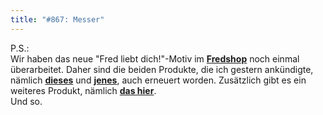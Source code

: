 ```yaml
---
title: "#867: Messer"
---
```

 

P.S.: <br />
Wir haben das neue "Fred liebt dich!"-Motiv im <a href="http://125913.spreadshirt.net/-/-/Shop/"><strong>Fredshop</strong></a> noch einmal überarbeitet. Daher sind die beiden Produkte, die ich gestern ankündigte, nämlich <a href="http://125913.spreadshirt.net/de/DE/Shop/Article/Index/article/Fred-liebt-dich-6182150"><strong>dieses</strong></a> und <a href="http://125913.spreadshirt.net/de/DE/Shop/Article/Index/article/Fred-liebt-dich-6182453"><strong>jenes</strong></a>, auch erneuert worden. Zusätzlich gibt es ein weiteres Produkt, nämlich <a href="http://125913.spreadshirt.net/de/DE/Shop/Article/Index/article/Fred-liebt-dich-6182454"><strong>das hier</strong></a>.<br />
Und so.
